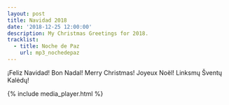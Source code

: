 ```yaml
---
layout: post
title: Navidad 2018
date: '2018-12-25 12:00:00'
description: My Christmas Greetings for 2018.
tracklist:
  - title: Noche de Paz
    url: mp3_nochedepaz
---
```


¡Feliz Navidad! Bon Nadal! Merry Christmas! Joyeux Noël! Linksmų Šventų Kalėdų!

{% include media_player.html %}

